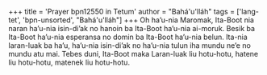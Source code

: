 +++
title = 'Prayer bpn12550 in Tetum'
author = "Bahá'u'lláh"
tags = ['lang-tet', 'bpn-unsorted', "Bahá'u'lláh"]
+++
Oh ha’u-nia Maromak, Ita-Boot nia naran ha’u-nia isin-di’ak no hanoin ba Ita-Boot ha’u-nia ai-moruk. Besik ba Ita-Boot ha’u-nia esperansa no domin ba Ita-Boot ha’u-nia belun. Ita-nia laran-luak ba ha’u, ha’u-nia isin-di’ak no ha’u-nia tulun iha mundu ne’e no mundu atu mai. Tebes duni, Ita-Boot maka Laran-luak liu hotu-hotu, hatene liu hotu-hotu, matenek liu hotu-hotu.
